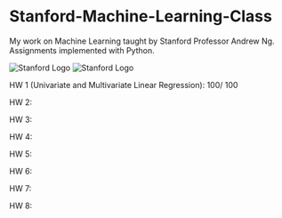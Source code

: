 # Stanford-Machine-Learning-Class

My work on Machine Learning taught by Stanford Professor Andrew Ng. Assignments implemented with Python.

![Stanford Logo](https://allvectorlogo.com/img/2016/11/stanford-university-logo.png)
![Stanford Logo](https://neurohive.io/wp-content/uploads/2019/01/machine-learning-stanford-andrew-ng-course.png)

HW 1 (Univariate and Multivariate Linear Regression): 100/ 100

HW 2: 

HW 3:

HW 4:

HW 5:

HW 6:

HW 7:

HW 8:
